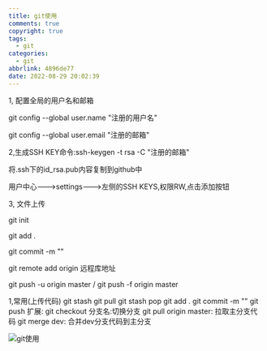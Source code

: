 ```yaml
---
title: git使用
comments: true
copyright: true
tags:
  - git
categories:
  - git
abbrlink: 4896de77
date: 2022-08-29 20:02:39
---
```


1, 配置全局的用户名和邮箱

git config --global user.name "注册的用户名"

git config --global user.email "注册的邮箱"

2,生成SSH KEY命令:ssh-keygen -t rsa -C "注册的邮箱"

将.ssh下的id_rsa.pub内容复制到github中

用户中心--->settings--->左侧的SSH KEYS,权限RW,点击添加按钮

3, 文件上传

git init

git add .

git commit -m ""

git remote add origin 远程库地址

git push -u origin master / git push -f origin master



1,常用(上传代码)
git stash
git pull
git stash pop
git add .
git commit -m ""
git push
扩展:
git checkout 分支名:切换分支
git pull origin master: 拉取主分支代码
git merge dev: 合并dev分支代码到主分支

![git使用](https://img-blog.csdnimg.cn/eb1e2203dd17421ebbf075e02cda5e0c.png)





